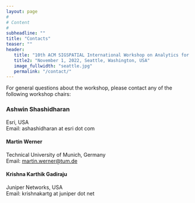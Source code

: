 ```yaml
---
layout: page
#
# Content
#
subheadline: ""
title: "Contacts"
teaser: ""
header:
   title: "10th ACM SIGSPATIAL International Workshop on Analytics for Big Geospatial Data (BigSpatial 2022)"
   title2: "November 1, 2022, Seattle, Washington, USA"
   image_fullwidth: "seattle.jpg"
   permalink: "/contact/"
---
```


For general questions about the workshop, please contact any of the following workshop chairs:


### Ashwin Shashidharan

Esri, USA  
Email: ashashidharan at esri dot com

#### Martin Werner

Technical University of Munich, Germany<br>
Email: martin.werner@tum.de

#### Krishna Karthik Gadiraju

Juniper Networks, USA <br>
Email: krishnakartg at juniper dot net




